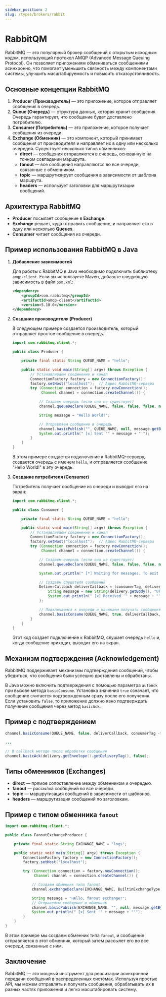 ```yaml
---
sidebar_position: 2
slug: /types/brokers/rabbit
---
```


# RabbitQM

RabbitMQ — это популярный брокер сообщений с открытым исходным кодом, использующий протокол AMQP (Advanced Message Queuing Protocol). Он позволяет приложениям обмениваться сообщениями асинхронно, что помогает уменьшить связность между компонентами системы, улучшить масштабируемость и повысить отказоустойчивость.

## Основные концепции RabbitMQ

1. **Producer (Производитель)** — это приложение, которое отправляет сообщения в очередь.
2. **Queue (Очередь)** — структура данных, которая хранит сообщения. Очередь гарантирует, что сообщение будет доставлено потребителю.
3. **Consumer (Потребитель)** — это приложение, которое получает сообщения из очереди.
4. **Exchange (Обменник)** — это компонент, который принимает сообщения от производителя и направляет их в одну или несколько очередей. Существует несколько типов обменников:
   - **direct** — сообщения отправляются в очередь, основанную на точном совпадении маршрута.
   - **fanout** — все сообщения направляются во все очереди, связанные с обменником.
   - **topic** — маршрутизирует сообщения в зависимости от шаблона маршрута.
   - **headers** — использует заголовки для маршрутизации сообщений.

## Архитектура RabbitMQ

- **Producer** посылает сообщение в **Exchange**.
- **Exchange** решает, куда отправить сообщение, и направляет его в одну или несколько **Queues**.
- **Consumer** читает сообщения из очереди.

## Пример использования RabbitMQ в Java

1. **Добавление зависимостей**

   Для работы с RabbitMQ в Java необходимо подключить библиотеку `amqp-client`. Если вы используете Maven, добавьте следующую зависимость в файл `pom.xml`:

   ```xml
   <dependency>
       <groupId>com.rabbitmq</groupId>
       <artifactId>amqp-client</artifactId>
       <version>5.10.0</version>
   </dependency>
   ```

2. **Создание производителя (Producer)**

   В следующем примере создается производитель, который отправляет простое сообщение в очередь.

   ```java
   import com.rabbitmq.client.*;

   public class Producer {

       private final static String QUEUE_NAME = "hello";

       public static void main(String[] argv) throws Exception {
           // Устанавливаем соединение и канал
           ConnectionFactory factory = new ConnectionFactory();
           factory.setHost("localhost");  // Адрес RabbitMQ-сервера
           try (Connection connection = factory.newConnection();
                Channel channel = connection.createChannel()) {

               // Создаем очередь (если она не существует)
               channel.queueDeclare(QUEUE_NAME, false, false, false, null);

               String message = "Hello World!";

               // Отправляем сообщение в очередь
               channel.basicPublish("", QUEUE_NAME, null, message.getBytes());
               System.out.println(" [x] Sent '" + message + "'");
           }
       }
   }
   ```

   В этом примере создается подключение к RabbitMQ-серверу, создается очередь с именем `hello`, и отправляется сообщение "Hello World!" в эту очередь.

3. **Создание потребителя (Consumer)**

   Потребитель получает сообщение из очереди и выводит его на экран:

   ```java
   import com.rabbitmq.client.*;

   public class Consumer {

       private final static String QUEUE_NAME = "hello";

       public static void main(String[] argv) throws Exception {
           // Устанавливаем соединение и канал
           ConnectionFactory factory = new ConnectionFactory();
           factory.setHost("localhost");  // Адрес RabbitMQ-сервера
           try (Connection connection = factory.newConnection();
                Channel channel = connection.createChannel()) {

               // Создаем очередь (если она не существует)
               channel.queueDeclare(QUEUE_NAME, false, false, false, null);

               System.out.println(" [*] Waiting for messages. To exit press Ctrl+C");

               // Создаем слушателя сообщений
               DeliverCallback deliverCallback = (consumerTag, delivery) -> {
                   String message = new String(delivery.getBody(), "UTF-8");
                   System.out.println(" [x] Received '" + message + "'");
               };

               // Подключаемся к очереди и начинаем получать сообщения
               channel.basicConsume(QUEUE_NAME, true, deliverCallback, consumerTag -> { });
           }
       }
   }
   ```

   Этот код создает подключение к RabbitMQ, слушает очередь `hello` и, когда сообщение приходит, выводит его на экран.

## Механизм подтверждения (Acknowledgement)

RabbitMQ поддерживает механизмы подтверждения сообщений, чтобы убедиться, что сообщения были успешно доставлены и обработаны.

В Java можно включить подтверждения с помощью параметра `autoAck` при вызове метода `basicConsume`. Установка значения `true` означает, что сообщение считается подтвержденным сразу после его получения. Если установить `false`, то приложение должно явно подтверждать получение сообщения через метод `basicAck`.

## Пример с подтверждением

```java
channel.basicConsume(QUEUE_NAME, false, deliverCallback, consumerTag -> { });

...

// В callback методе после обработки сообщения
channel.basicAck(delivery.getEnvelope().getDeliveryTag(), false);
```

## Типы обменников (Exchanges)

- **direct** — прямое сопоставление между обменником и очередью.
- **fanout** — рассылка сообщений во все очереди.
- **topic** — маршрутизация сообщений в зависимости от шаблонов.
- **headers** — маршрутизация сообщений по заголовкам.

## Пример с типом обменника `fanout`

```java
import com.rabbitmq.client.*;

public class FanoutExchangeProducer {

    private final static String EXCHANGE_NAME = "logs";

    public static void main(String[] argv) throws Exception {
        ConnectionFactory factory = new ConnectionFactory();
        factory.setHost("localhost");

        try (Connection connection = factory.newConnection();
             Channel channel = connection.createChannel()) {

            // Создаем обменник типа fanout
            channel.exchangeDeclare(EXCHANGE_NAME, BuiltinExchangeType.FANOUT);

            String message = "Hello, fanout exchange!";
            // Отправляем сообщение в обменник
            channel.basicPublish(EXCHANGE_NAME, "", null, message.getBytes());
            System.out.println(" [x] Sent '" + message + "'");
        }
    }
}
```

В этом примере мы создаем обменник типа `fanout`, и сообщение отправляется в этот обменник, который затем рассылет его во все очереди, связанные с ним.

## Заключение

RabbitMQ — это мощный инструмент для реализации асинхронной передачи сообщений в распределенных системах. Используя простые API, мы можем отправлять и получать сообщения, обрабатывать их в разных частях приложения и легко масштабировать систему.